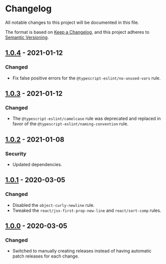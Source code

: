 # Changelog
All notable changes to this project will be documented in this file.

The format is based on [Keep a Changelog][keep-a-changelog], and this project
adheres to [Semantic Versioning][semver].


## [1.0.4] - 2021-01-12
### Changed
- Fix false positive errors for the `@typescript-eslint/no-unused-vars` rule.


## [1.0.3] - 2021-01-12
### Changed
- The `@typescript-eslint/camelcase` rule was deprecated and replaced in favor of the `@typescript-eslint/naming-convention` rule.


## [1.0.2] - 2021-01-08
### Security
- Updated dependencies.


## [1.0.1] - 2020-03-05
### Changed
- Disabled the `object-curly-newline` rule.
- Tweaked the `react/jsx-first-prop-new-line` and `react/sort-comp` rules.


## [1.0.0] - 2020-03-05
### Changed
- Switched to manually creating releases instead of having automatic patch
  releases for each change.



[1.0.4]: https://github.com/kersvers/eslint-config/compare/v1.0.3...v1.0.4
[1.0.3]: https://github.com/kersvers/eslint-config/compare/v1.0.2...v1.0.3
[1.0.2]: https://github.com/kersvers/eslint-config/compare/v1.0.1...v1.0.2
[1.0.1]: https://github.com/kersvers/eslint-config/compare/v1.0.0...v1.0.1
[1.0.0]: https://github.com/kersvers/eslint-config/releases/tag/v1.0.0
[keep-a-changelog]: https://keepachangelog.com/en/1.0.0/
[semver]: https://semver.org/spec/v2.0.0.html
